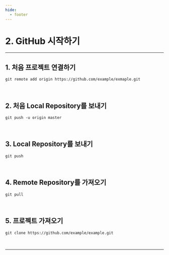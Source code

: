```yaml
---
hide:
  - footer
---
```


# 2. GitHub 시작하기

---

## 1. 처음 프로젝트 연결하기

```shell
git remote add origin https://github.com/example/exmaple.git
```

<br/>

## 2. 처음 Local Repository를 보내기

```shell
git push -u origin master
```

<br/>

## 3. Local Repository를 보내기

```shell
git push
```

<br/>

## 4. Remote Repository를 가져오기

```shell
git pull
```

<br/>

## 5. 프로젝트 가져오기

```shell
git clone https://github.com/example/example.git
```

<br/>

---

